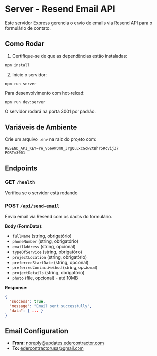 # Server - Resend Email API

Este servidor Express gerencia o envio de emails via Resend API para o formulário de contato.

## Como Rodar

1. Certifique-se de que as dependências estão instaladas:
```bash
npm install
```

2. Inicie o servidor:
```bash
npm run server
```

Para desenvolvimento com hot-reload:
```bash
npm run dev:server
```

O servidor rodará na porta 3001 por padrão.

## Variáveis de Ambiente

Crie um arquivo `.env` na raiz do projeto com:

```
RESEND_API_KEY=re_V66AW3m8_JYgQuuxcGcw2tBhr5RcvijZ7
PORT=3001
```

## Endpoints

### GET `/health`
Verifica se o servidor está rodando.

### POST `/api/send-email`
Envia email via Resend com os dados do formulário.

**Body (FormData):**
- `fullName` (string, obrigatório)
- `phoneNumber` (string, obrigatório)
- `emailAddress` (string, opcional)
- `typeOfService` (string, obrigatório)
- `projectLocation` (string, obrigatório)
- `preferredStartDate` (string, opcional)
- `preferredContactMethod` (string, opcional)
- `projectDetails` (string, obrigatório)
- `photo` (file, opcional) - até 10MB

**Response:**
```json
{
  "success": true,
  "message": "Email sent successfully",
  "data": { ... }
}
```

## Email Configuration

- **From:** noreply@updates.edercontractor.com
- **To:** edercontractorusa@gmail.com

